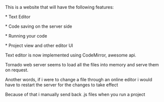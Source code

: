 This is a website that will have the following features: 
	<p>* Text Editor </p>
	<p>* Code saving on the server side </p>
	<p>* Running your code </p>
	<p>* Project view and other editor UI </p>
<p>Text editor is now implemented using CodeMirror, awesome api.</p>
<p> Tornado web server seems to load all the files into memory and serve them on request. </p>
<p> Another words, if i were to change a file through an online editor i would have to restart the server for the changes to take effect </p>
<p> Because of that i manually send back .js files when you run a project</p>
